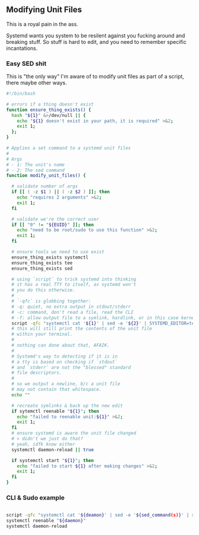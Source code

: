 Modifying Unit Files
---

This is a royal pain in the ass.

Systemd wants you system to be resilent against you fucking around and breaking stuff.
So stuff is hard to edit, and you need to remember specific incantations.

### Easy SED shit

This is "the only way" I'm aware of to modify unit files
as part of a script, there maybe other ways.

```bash
#!/bin/bash

# errors if a thing doesn't exist
function ensure_thing_exists() {
  hash "${1}" &>/dev/null || {
    echo "${1} doesn't exist in your path, it is required" >&2;
    exit 1;
  };
}

# Applies a set command to a systemd unit files
#
# Args
# - 1: The unit's name
# - 2: The sed command
function modify_unit_files() {

  # validate number of args
  if [[ ( -z $1 ) || ( -z $2 ) ]]; then
    echo "requires 2 arguments" >&2;
    exit 1;
  fi

  # validate we're the correct user
  if [[ "0" != "${EUID}" ]]; then
    echo "need to be root/sudo to use this function" >&2;
    exit 1;
  fi

  # ensure tools we need to use exist
  ensure_thing_exists systemctl
  ensure_thing_exists tee
  ensure_thing_exists sed

  # using `script` to trick systemd into thinking
  # it has a real TTY to itself, as systemd won't
  # you do this otherwise.
  #
  # `-qfc` is globbing together:
  # -q: quiet, no extra output in stdout/stderr
  # -c: command, don't read a file, read the CLI
  # -f: allow output file to a symlink, hardlink, or in this case kernel handle.
  script -qfc "systemctl cat '${1}' | sed -e '${2}' | SYSTEMD_EDITOR=tee systemctl edit '${1}' --force --full" /dev/null
  # this will still print the contents of the unit file
  # within your terminal.
  #
  # nothing can done about that, AFAIK.
  #
  # Systemd's way to detecting if it is in
  # a tty is based on checking if `stdout`
  # and `stderr` are not the "blessed" standard
  # file descriptors.
  #
  # so we output a newline, b/c a unit file
  # may not contain that whitespace.
  echo ""

  # recreate symlinks & back up the new edit
  if sytemctl reenable "${1}"; then
    echo "failed to reenable unit:${1}" >&2;
    exit 1;
  fi
  # ensure systemd is aware the unit file changed
  # > didn't we just do that?
  # yeah, idfk know either
  systemctl daemon-reload || true

  if systemctl start "${1}"; then
    echo "failed to start ${1} after making changes" >&2;
    exit 1;
  fi
}
```


### CLI & Sudo example


```bash

script -qfc "systemctl cat '${deamon}' | sed -e '${sed_command(s)}' | sudo SYSTEMD_EDITOR=tee systemctl edit '${daemon}' --force --full" /dev/null
systemctl reenable "${daemon}"
systemctl daemon-reload
```
